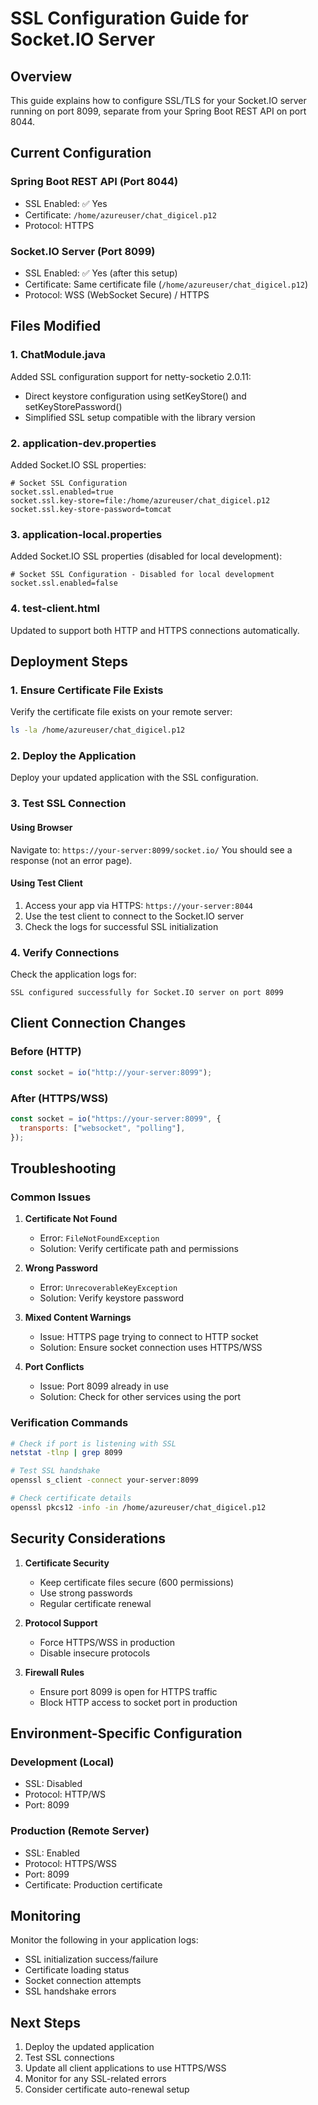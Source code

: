 # SSL Configuration Guide for Socket.IO Server

## Overview

This guide explains how to configure SSL/TLS for your Socket.IO server running on port 8099, separate from your Spring Boot REST API on port 8044.

## Current Configuration

### Spring Boot REST API (Port 8044)

- SSL Enabled: ✅ Yes
- Certificate: `/home/azureuser/chat_digicel.p12`
- Protocol: HTTPS

### Socket.IO Server (Port 8099)

- SSL Enabled: ✅ Yes (after this setup)
- Certificate: Same certificate file (`/home/azureuser/chat_digicel.p12`)
- Protocol: WSS (WebSocket Secure) / HTTPS

## Files Modified

### 1. ChatModule.java

Added SSL configuration support for netty-socketio 2.0.11:

- Direct keystore configuration using setKeyStore() and setKeyStorePassword()
- Simplified SSL setup compatible with the library version

### 2. application-dev.properties

Added Socket.IO SSL properties:

```properties
# Socket SSL Configuration
socket.ssl.enabled=true
socket.ssl.key-store=file:/home/azureuser/chat_digicel.p12
socket.ssl.key-store-password=tomcat
```

### 3. application-local.properties

Added Socket.IO SSL properties (disabled for local development):

```properties
# Socket SSL Configuration - Disabled for local development
socket.ssl.enabled=false
```

### 4. test-client.html

Updated to support both HTTP and HTTPS connections automatically.

## Deployment Steps

### 1. Ensure Certificate File Exists

Verify the certificate file exists on your remote server:

```bash
ls -la /home/azureuser/chat_digicel.p12
```

### 2. Deploy the Application

Deploy your updated application with the SSL configuration.

### 3. Test SSL Connection

#### Using Browser

Navigate to: `https://your-server:8099/socket.io/`
You should see a response (not an error page).

#### Using Test Client

1. Access your app via HTTPS: `https://your-server:8044`
2. Use the test client to connect to the Socket.IO server
3. Check the logs for successful SSL initialization

### 4. Verify Connections

Check the application logs for:

```
SSL configured successfully for Socket.IO server on port 8099
```

## Client Connection Changes

### Before (HTTP)

```javascript
const socket = io("http://your-server:8099");
```

### After (HTTPS/WSS)

```javascript
const socket = io("https://your-server:8099", {
  transports: ["websocket", "polling"],
});
```

## Troubleshooting

### Common Issues

1. **Certificate Not Found**

   - Error: `FileNotFoundException`
   - Solution: Verify certificate path and permissions

2. **Wrong Password**

   - Error: `UnrecoverableKeyException`
   - Solution: Verify keystore password

3. **Mixed Content Warnings**

   - Issue: HTTPS page trying to connect to HTTP socket
   - Solution: Ensure socket connection uses HTTPS/WSS

4. **Port Conflicts**
   - Issue: Port 8099 already in use
   - Solution: Check for other services using the port

### Verification Commands

```bash
# Check if port is listening with SSL
netstat -tlnp | grep 8099

# Test SSL handshake
openssl s_client -connect your-server:8099

# Check certificate details
openssl pkcs12 -info -in /home/azureuser/chat_digicel.p12
```

## Security Considerations

1. **Certificate Security**

   - Keep certificate files secure (600 permissions)
   - Use strong passwords
   - Regular certificate renewal

2. **Protocol Support**

   - Force HTTPS/WSS in production
   - Disable insecure protocols

3. **Firewall Rules**
   - Ensure port 8099 is open for HTTPS traffic
   - Block HTTP access to socket port in production

## Environment-Specific Configuration

### Development (Local)

- SSL: Disabled
- Protocol: HTTP/WS
- Port: 8099

### Production (Remote Server)

- SSL: Enabled
- Protocol: HTTPS/WSS
- Port: 8099
- Certificate: Production certificate

## Monitoring

Monitor the following in your application logs:

- SSL initialization success/failure
- Certificate loading status
- Socket connection attempts
- SSL handshake errors

## Next Steps

1. Deploy the updated application
2. Test SSL connections
3. Update all client applications to use HTTPS/WSS
4. Monitor for any SSL-related errors
5. Consider certificate auto-renewal setup
